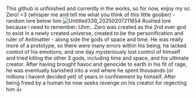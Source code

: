 This github is unfinished and currently in the works, so for now, enjoy my oc Zero! <3 (whisper me and tell me what you think of this little goober) - random lore below him
![Untitled339_20250207211654](https://github.com/user-attachments/assets/9d69664d-f372-416a-80c2-2e3a99cde1c5)
Rushed lore because i need to remember:
Uhm.. Zero was created as the 2nd ever god to exist in a newly created universe, created to be the personification and ruler of Antimatter - along side the gods of space and time. He was really more of a prototype, so there were many errors within his being; he lacked control of his emotions, and one day mysteriously lost control of himself and tried killing the other 3 gods, including time and space, and his ultimate creator. After having brought havoc and genocide to earth in his fit of rage, he was eventually banished into a void where he spent thousands (or millions i havent decided yet) of years in confinement by himself. After being freed by a human he now seeks revenge on his creator for regecting him 👍
